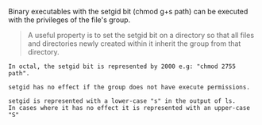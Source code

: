 Binary executables with the setgid bit (chmod g+s path) can be executed with the privileges of the file's group.

>A useful property is to set the setgid bit on a directory 
	so that all files and directories newly created within it 
		inherit the group from that directory.

    In octal, the setgid bit is represented by 2000 e.g: "chmod 2755 path".

    setgid has no effect if the group does not have execute permissions.

	setgid is represented with a lower-case "s" in the output of ls. 
	In cases where it has no effect it is represented with an upper-case "S"

